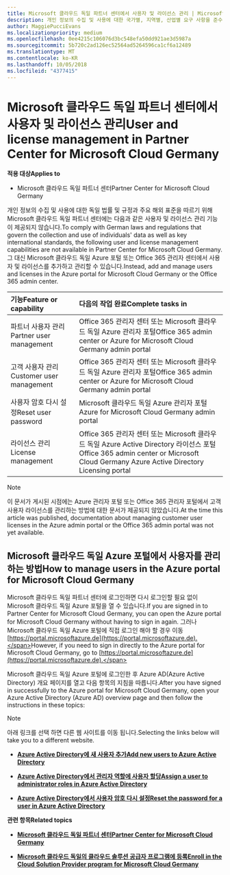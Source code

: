 ```yaml
---
title: Microsoft 클라우드 독일 파트너 센터에서 사용자 및 라이선스 관리 | Microsoft 클라우드 독일 파트너 센터
description: 개인 정보의 수집 및 사용에 대한 국가별, 지역별, 산업별 요구 사항을 준수하기 위해 Microsoft 클라우드 독일 파트너 센터에는 사용자 관리 기능이 제공되지 않습니다. 그 대신 Microsoft 클라우드 독일 Azure 포털에서 사용자를 추가하고 관리할 수 있습니다.
author: MaggiePucciEvans
ms.localizationpriority: medium
ms.openlocfilehash: 0ee4215c106076d3bc548efa50dd921ae3d5987a
ms.sourcegitcommit: 5b720c2ad126ec52564ad5264596ca1cf6a12489
ms.translationtype: MT
ms.contentlocale: ko-KR
ms.lasthandoff: 10/05/2018
ms.locfileid: "4377415"
---
```

# <a name="user-and-license-management-in-partner-center-for-microsoft-cloud-germany"></a><span data-ttu-id="a7a17-104">Microsoft 클라우드 독일 파트너 센터에서 사용자 및 라이선스 관리</span><span class="sxs-lookup"><span data-stu-id="a7a17-104">User and license management in Partner Center for Microsoft Cloud Germany</span></span>

**<span data-ttu-id="a7a17-105">적용 대상</span><span class="sxs-lookup"><span data-stu-id="a7a17-105">Applies to</span></span>**

-  <span data-ttu-id="a7a17-106">Microsoft 클라우드 독일 파트너 센터</span><span class="sxs-lookup"><span data-stu-id="a7a17-106">Partner Center for Microsoft Cloud Germany</span></span>

<span data-ttu-id="a7a17-107">개인 정보의 수집 및 사용에 대한 독일 법률 및 규정과 주요 해외 표준을 따르기 위해 Microsoft 클라우드 독일 파트너 센터에는 다음과 같은 사용자 및 라이선스 관리 기능이 제공되지 않습니다.</span><span class="sxs-lookup"><span data-stu-id="a7a17-107">To comply with German laws and regulations that govern the collection and use of individuals' data as well as key international standards, the following user and license management capabilities are not available in Partner Center for Microsoft Cloud Germany.</span></span> <span data-ttu-id="a7a17-108">그 대신 Microsoft 클라우드 독일 Azure 포털 또는 Office 365 관리자 센터에서 사용자 및 라이선스를 추가하고 관리할 수 있습니다.</span><span class="sxs-lookup"><span data-stu-id="a7a17-108">Instead, add and manage users and licenses in the Azure portal for Microsoft Cloud Germany or the Office 365 admin center.</span></span>

<span data-ttu-id="a7a17-109">기능</span><span class="sxs-lookup"><span data-stu-id="a7a17-109">Feature or capability</span></span> | <span data-ttu-id="a7a17-110">다음의 작업 완료</span><span class="sxs-lookup"><span data-stu-id="a7a17-110">Complete tasks in</span></span>
:--- | :---
<span data-ttu-id="a7a17-111">파트너 사용자 관리</span><span class="sxs-lookup"><span data-stu-id="a7a17-111">Partner user management</span></span> | <span data-ttu-id="a7a17-112">Office 365 관리자 센터 또는 Microsoft 클라우드 독일 Azure 관리자 포털</span><span class="sxs-lookup"><span data-stu-id="a7a17-112">Office 365 admin center or Azure for Microsoft Cloud Germany admin portal</span></span>
<span data-ttu-id="a7a17-113">고객 사용자 관리</span><span class="sxs-lookup"><span data-stu-id="a7a17-113">Customer user management</span></span> | <span data-ttu-id="a7a17-114">Office 365 관리자 센터 또는 Microsoft 클라우드 독일 Azure 관리자 포털</span><span class="sxs-lookup"><span data-stu-id="a7a17-114">Office 365 admin center or Azure for Microsoft Cloud Germany admin portal</span></span>
<span data-ttu-id="a7a17-115">사용자 암호 다시 설정</span><span class="sxs-lookup"><span data-stu-id="a7a17-115">Reset user password</span></span> | <span data-ttu-id="a7a17-116">Microsoft 클라우드 독일 Azure 관리자 포털</span><span class="sxs-lookup"><span data-stu-id="a7a17-116">Azure for Microsoft Cloud Germany admin portal</span></span>
<span data-ttu-id="a7a17-117">라이선스 관리</span><span class="sxs-lookup"><span data-stu-id="a7a17-117">License management</span></span> | <span data-ttu-id="a7a17-118">Office 365 관리자 센터 또는 Microsoft 클라우드 독일 Azure Active Directory 라이선스 포털</span><span class="sxs-lookup"><span data-stu-id="a7a17-118">Office 365 admin center or Microsoft Cloud Germany Azure Active Directory Licensing portal</span></span>

> [!NOTE]  
> <span data-ttu-id="a7a17-119">이 문서가 게시된 시점에는 Azure 관리자 포털 또는 Office 365 관리자 포털에서 고객 사용자 라이선스를 관리하는 방법에 대한 문서가 제공되지 않았습니다.</span><span class="sxs-lookup"><span data-stu-id="a7a17-119">At the time this article was published, documentation about managing customer user licenses in the Azure admin portal or the Office 365 admin portal was not yet available.</span></span>

## <a name="how-to-manage-users-in-the-azure-portal-for-microsoft-cloud-germany"></a><span data-ttu-id="a7a17-120">Microsoft 클라우드 독일 Azure 포털에서 사용자를 관리하는 방법</span><span class="sxs-lookup"><span data-stu-id="a7a17-120">How to manage users in the Azure portal for Microsoft Cloud Germany</span></span> 

<span data-ttu-id="a7a17-121">Microsoft 클라우드 독일 파트너 센터에 로그인하면 다시 로그인할 필요 없이 Microsoft 클라우드 독일 Azure 포털을 열 수 있습니다.</span><span class="sxs-lookup"><span data-stu-id="a7a17-121">If you are signed in to Partner Center for Microsoft Cloud Germany, you can open the Azure portal for Microsoft Cloud Germany without having to sign in again.</span></span> <span data-ttu-id="a7a17-122">그러나 Microsoft 클라우드 독일 Azure 포털에 직접 로그인 해야 할 경우 이동 [https://portal.microsoftazure.de](https://portal.microsoftazure.de).</span><span class="sxs-lookup"><span data-stu-id="a7a17-122">However, if you need to sign in directly to the Azure portal for Microsoft Cloud Germany, go to [https://portal.microsoftazure.de](https://portal.microsoftazure.de).</span></span> 

<span data-ttu-id="a7a17-123">Microsoft 클라우드 독일 Azure 포털에 로그인한 후 Azure AD(Azure Active Directory) 개요 페이지를 열고 다음 항목의 지침을 따릅니다.</span><span class="sxs-lookup"><span data-stu-id="a7a17-123">After you have signed in successfully to the Azure portal for Microsoft Cloud Germany, open your Azure Active Directory (Azure AD) overview page and then follow the instructions in these topics:</span></span>

> [!NOTE]  
> <span data-ttu-id="a7a17-124">아래 링크를 선택 하면 다른 웹 사이트를 이동 됩니다.</span><span class="sxs-lookup"><span data-stu-id="a7a17-124">Selecting the links below will take you to a different website.</span></span> 

-  [**<span data-ttu-id="a7a17-125">Azure Active Directory에 새 사용자 추가</span><span class="sxs-lookup"><span data-stu-id="a7a17-125">Add new users to Azure Active Directory</span></span>**](https://docs.microsoft.com/azure/active-directory/active-directory-users-create-azure-portal)

-  [**<span data-ttu-id="a7a17-126">Azure Active Directory에서 관리자 역할에 사용자 할당</span><span class="sxs-lookup"><span data-stu-id="a7a17-126">Assign a user to administrator roles in Azure Active Directory</span></span>**](https://docs.microsoft.com/azure/active-directory/active-directory-users-assign-role-azure-portal)

-  [**<span data-ttu-id="a7a17-127">Azure Active Directory에서 사용자 암호 다시 설정</span><span class="sxs-lookup"><span data-stu-id="a7a17-127">Reset the password for a user in Azure Active Directory</span></span>**](https://docs.microsoft.com/azure/active-directory/active-directory-users-reset-password-azure-portal)

**<span data-ttu-id="a7a17-128">관련 항목</span><span class="sxs-lookup"><span data-stu-id="a7a17-128">Related topics</span></span>**

-  [**<span data-ttu-id="a7a17-129">Microsoft 클라우드 독일 파트너 센터</span><span class="sxs-lookup"><span data-stu-id="a7a17-129">Partner Center for Microsoft Cloud Germany</span></span>**](partner-center-for-microsoft-cloud-germany.md)

-  [**<span data-ttu-id="a7a17-130">Microsoft 클라우드 독일의 클라우드 솔루션 공급자 프로그램에 등록</span><span class="sxs-lookup"><span data-stu-id="a7a17-130">Enroll in the Cloud Solution Provider program for Microsoft Cloud Germany</span></span>**](enroll-in-csp-for-microsoft-cloud-germany.md)
